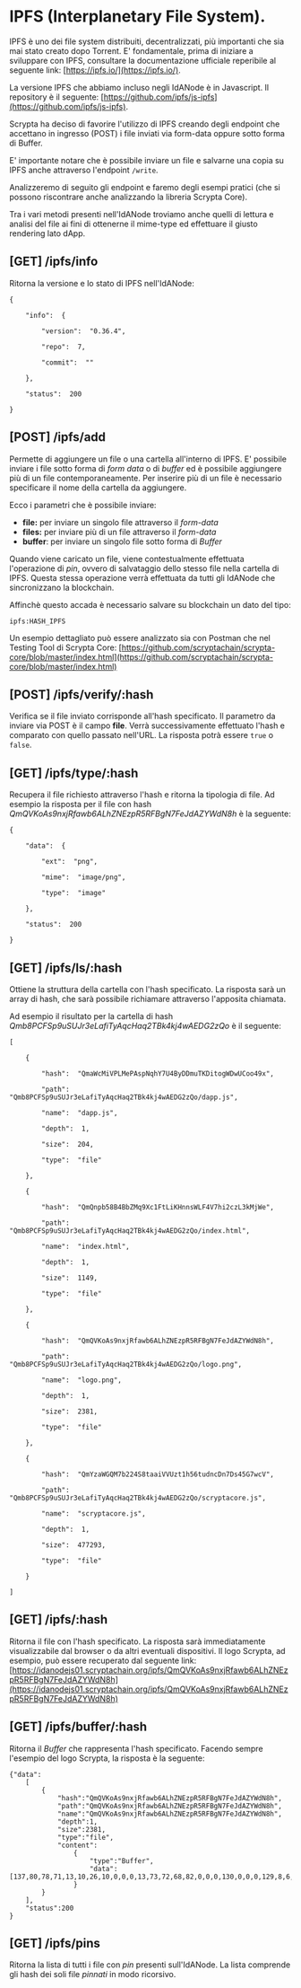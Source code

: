 # IPFS (Interplanetary File System).
 IPFS è uno dei file system distribuiti, decentralizzati, più importanti che sia mai stato creato dopo Torrent. E' fondamentale, prima di iniziare a sviluppare con IPFS, consultare la documentazione ufficiale reperibile al seguente link: [https://ipfs.io/](https://ipfs.io/).

La versione IPFS che abbiamo incluso negli IdANode è in Javascript. Il repository è il seguente: [https://github.com/ipfs/js-ipfs](https://github.com/ipfs/js-ipfs).

Scrypta ha deciso di favorire l'utilizzo di IPFS creando degli endpoint che accettano in ingresso (POST) i file inviati via form-data oppure sotto forma di Buffer.

E' importante notare che è possibile inviare un file e salvarne una copia su IPFS anche attraverso l'endpoint `/write`.

Analizzeremo di seguito gli endpoint e faremo degli esempi pratici (che si possono riscontrare anche analizzando la libreria Scrypta Core).

Tra i vari metodi presenti nell'IdANode troviamo anche quelli di lettura e analisi del file ai fini di ottenerne il mime-type ed effettuare il giusto rendering lato dApp. 

## [GET] /ipfs/info

Ritorna la versione e lo stato di IPFS nell'IdANode:
```
{

	"info":  {

		"version":  "0.36.4",

		"repo":  7,

		"commit":  ""

	},

	"status":  200

}
```

## [POST] /ipfs/add

Permette di aggiungere un file o una cartella all'interno di IPFS. E' possibile inviare i file sotto forma di *form data* o di *buffer* ed è possibile aggiungere più di un file contemporaneamente. 
Per inserire più di un file è necessario specificare il nome della cartella da aggiungere. 

Ecco i parametri che è possibile inviare:
- **file:** per inviare un singolo file attraverso il *form-data*
- **files:** per inviare più di un file attraverso il *form-data*
- **buffer**: per inviare un singolo file sotto forma di *Buffer*

Quando viene caricato un file, viene contestualmente effettuata l'operazione di _pin_, ovvero di salvataggio dello stesso file nella cartella di IPFS. Questa stessa operazione verrà effettuata da tutti gli IdANode che sincronizzano la blockchain.

Affinchè questo accada è necessario salvare su blockchain un dato del tipo:

```
ipfs:HASH_IPFS
```

Un esempio dettagliato può essere analizzato sia  con Postman che nel Testing Tool di Scrypta Core: [https://github.com/scryptachain/scrypta-core/blob/master/index.html](https://github.com/scryptachain/scrypta-core/blob/master/index.html)

## [POST] /ipfs/verify/:hash

Verifica se il file inviato corrisponde all'hash specificato. Il parametro da inviare via POST è il campo **file**. Verrà successivamente effettuato l'hash e comparato con quello passato nell'URL. La risposta potrà essere `true` o `false`.

## [GET] /ipfs/type/:hash

Recupera il file richiesto attraverso l'hash e ritorna la tipologia di file.
Ad esempio la risposta per il file con hash _QmQVKoAs9nxjRfawb6ALhZNEzpR5RFBgN7FeJdAZYWdN8h_ è la seguente:
```
{

	"data":  {
		
		"ext":  "png",

		"mime":  "image/png",

		"type":  "image"

	},

	"status":  200

}
```

## [GET] /ipfs/ls/:hash

Ottiene la struttura della cartella con l'hash specificato. La risposta sarà un array di hash, che sarà possibile richiamare attraverso l'apposita chiamata.

Ad esempio il risultato per la cartella di hash _Qmb8PCFSp9uSUJr3eLafiTyAqcHaq2TBk4kj4wAEDG2zQo_ è il seguente:
```
[

	{

		"hash":  "QmaWcMiVPLMePAspNqhY7U4ByDDmuTKDitogWDwUCoo49x",

		"path":  "Qmb8PCFSp9uSUJr3eLafiTyAqcHaq2TBk4kj4wAEDG2zQo/dapp.js",

		"name":  "dapp.js",

		"depth":  1,

		"size":  204,

		"type":  "file"

	},

	{

		"hash":  "QmQnpb58B4BbZMq9Xc1FtLiKHnnsWLF4V7hi2czL3kMjWe",

		"path":  "Qmb8PCFSp9uSUJr3eLafiTyAqcHaq2TBk4kj4wAEDG2zQo/index.html",

		"name":  "index.html",

		"depth":  1,

		"size":  1149,

		"type":  "file"

	},

	{

		"hash":  "QmQVKoAs9nxjRfawb6ALhZNEzpR5RFBgN7FeJdAZYWdN8h",

		"path":  "Qmb8PCFSp9uSUJr3eLafiTyAqcHaq2TBk4kj4wAEDG2zQo/logo.png",

		"name":  "logo.png",

		"depth":  1,

		"size":  2381,

		"type":  "file"

	},

	{

		"hash":  "QmYzaWGQM7b224S8taaiVVUzt1h56tudncDn7Ds45G7wcV",

		"path":  "Qmb8PCFSp9uSUJr3eLafiTyAqcHaq2TBk4kj4wAEDG2zQo/scryptacore.js",

		"name":  "scryptacore.js",

		"depth":  1,

		"size":  477293,

		"type":  "file"

	}

]
```

## [GET] /ipfs/:hash

Ritorna il file con l'hash specificato. La risposta sarà immediatamente visualizzabile dal browser o da altri eventuali dispositivi. Il logo Scrypta, ad esempio, può essere recuperato dal seguente link: [https://idanodejs01.scryptachain.org/ipfs/QmQVKoAs9nxjRfawb6ALhZNEzpR5RFBgN7FeJdAZYWdN8h](https://idanodejs01.scryptachain.org/ipfs/QmQVKoAs9nxjRfawb6ALhZNEzpR5RFBgN7FeJdAZYWdN8h)

## [GET] /ipfs/buffer/:hash

Ritorna il *Buffer* che rappresenta l'hash specificato. Facendo sempre l'esempio del logo Scrypta, la risposta è la seguente:
```
{"data":
	[
		{
			"hash":"QmQVKoAs9nxjRfawb6ALhZNEzpR5RFBgN7FeJdAZYWdN8h",
			"path":"QmQVKoAs9nxjRfawb6ALhZNEzpR5RFBgN7FeJdAZYWdN8h",
			"name":"QmQVKoAs9nxjRfawb6ALhZNEzpR5RFBgN7FeJdAZYWdN8h",
			"depth":1,
			"size":2381,
			"type":"file",
			"content":
				{
					"type":"Buffer",
					"data":[137,80,78,71,13,10,26,10,0,0,0,13,73,72,68,82,0,0,0,130,0,0,0,129,8,6,0,0,0,12,151,98,83,0,0,0,9,112,72,89,115,0,0,11,19,0,0,11,19,1,0,154,156,24,0,0,0,25,116,69,88,116,83,111,102,116,119,97,114,101,0,65,100,111,98,101,32,73,109,97,103,101,82,101,97,100,121,113,201,101,60,0,0,8,218,73,68,65,84,120,218,236,157,223,107,28,85,20,199,207,236,206,110,118,243,163,77,98,218,38,198,216,141,165,244,65,77,11,182,165,4,196,248,230,91,251,160,160,79,93,5,193,199,252,5,178,8,130,143,193,87,65,38,224,171,144,254,7,155,151,130,125,74,31,165,160,9,37,74,85,116,235,75,106,119,147,120,207,246,206,50,217,78,118,103,103,238,207,185,231,192,80,74,218,164,189,243,217,123,190,223,51,231,158,241,142,143,143,193,213,248,249,242,106,141,253,178,206,174,58,187,118,216,181,113,229,209,253,45,23,215,194,115,17,4,6,192,26,191,249,119,99,190,188,199,174,6,3,34,32,16,242,11,64,157,3,240,94,130,63,254,20,119,8,190,75,180,8,4,251,111,254,52,191,249,152,2,46,166,248,22,8,68,192,129,216,37,16,236,206,255,103,5,125,219,77,158,54,118,9,4,187,243,191,168,216,230,64,52,9,4,187,243,191,168,120,200,83,70,64,32,216,157,255,69,69,215,105,176,107,203,86,97,105,37,8,146,242,191,136,176,214,105,88,5,130,162,252,47,10,136,45,155,132,165,21,32,104,202,255,162,2,157,70,96,186,176,52,22,4,131,242,191,19,78,195,56,16,12,206,255,66,133,165,105,78,195,24,16,44,202,255,34,129,216,224,105,163,229,60,8,150,231,127,145,78,35,208,41,44,181,128,144,195,252,47,82,88,106,113,26,74,65,112,32,255,139,138,123,188,22,209,204,21,8,14,230,127,145,78,67,73,179,140,84,16,40,255,219,227,52,132,131,64,249,95,137,176,20,94,194,22,6,2,229,127,229,64,4,32,176,89,38,51,8,148,255,141,112,26,8,196,142,22,16,40,255,27,41,44,83,151,176,71,2,129,242,191,21,145,170,89,38,17,8,60,255,55,216,117,135,242,191,93,78,3,18,54,203,12,4,129,231,127,252,244,223,166,117,205,183,211,136,5,129,231,127,4,224,42,173,99,238,132,101,108,9,187,7,2,207,255,235,236,119,159,121,0,75,180,102,185,7,226,68,179,140,247,99,237,230,202,92,161,176,49,91,240,86,75,0,99,180,70,110,58,13,239,135,139,215,143,175,151,74,180,36,238,234,7,124,142,177,238,125,60,253,198,241,89,223,135,27,227,83,240,78,169,12,85,143,86,199,69,1,217,5,33,252,106,165,80,128,183,170,147,176,90,169,192,172,71,68,228,213,82,198,213,24,78,128,16,141,183,199,39,225,86,165,10,139,12,14,138,92,104,129,129,143,179,79,5,33,140,165,177,10,172,177,180,113,169,72,64,88,24,137,27,92,134,130,16,6,234,136,119,39,206,0,9,75,187,235,5,153,65,136,2,177,82,157,128,213,114,133,132,165,225,2,112,148,24,25,4,18,150,102,10,64,200,120,0,55,53,8,36,44,181,135,208,35,249,66,64,32,97,169,220,1,8,63,58,39,20,4,18,150,102,9,64,237,32,144,176,20,46,0,165,159,130,146,10,66,84,88,94,174,140,195,251,213,113,18,150,201,5,160,210,115,145,74,64,232,23,150,215,198,170,164,35,6,56,0,29,39,165,149,131,16,21,150,183,152,253,124,211,47,210,237,55,96,118,130,54,16,72,88,246,4,96,230,86,244,92,128,16,213,17,55,38,166,92,16,150,70,78,114,53,6,132,40,16,171,12,136,155,229,49,168,228,75,88,62,102,215,247,96,232,196,53,223,164,127,204,124,169,12,203,126,25,224,240,8,30,28,28,192,121,150,54,46,20,125,152,177,88,88,62,59,62,134,221,118,27,254,232,116,176,15,180,134,215,149,23,175,4,48,42,180,239,8,62,251,212,207,179,155,191,228,151,88,74,136,223,1,206,20,139,176,88,242,225,92,193,30,97,249,15,131,121,191,211,134,191,15,15,79,19,135,27,159,239,239,108,57,15,2,2,176,84,26,99,0,248,108,91,74,150,2,48,85,44,149,203,176,80,52,23,136,223,217,141,127,210,233,192,191,241,0,196,218,69,118,109,49,40,90,78,129,80,41,32,0,149,238,205,76,10,64,28,68,175,178,29,98,177,88,130,146,1,50,162,205,86,240,175,163,67,120,252,252,121,55,21,164,20,144,221,2,18,3,98,55,215,32,32,0,203,229,42,44,8,222,222,81,71,212,152,245,212,33,44,17,128,253,195,54,252,214,238,64,71,220,156,137,77,14,68,51,87,32,76,51,177,135,219,249,57,79,238,118,62,139,58,130,233,12,21,194,50,34,0,101,254,152,109,14,68,96,53,8,8,192,50,179,128,51,158,90,197,143,194,242,2,219,37,100,232,8,20,128,79,14,59,178,1,136,211,17,97,218,104,89,3,2,90,64,116,0,83,158,94,203,23,10,203,57,150,138,178,234,136,63,89,254,223,111,39,22,128,178,162,55,232,91,134,142,16,6,66,88,3,168,26,86,4,202,34,44,209,1,100,16,128,50,227,30,183,159,77,35,64,8,45,224,60,75,3,85,11,170,128,73,132,165,36,1,40,43,30,114,32,2,45,32,164,169,1,152,20,113,194,50,20,128,88,0,234,216,247,50,19,212,17,1,135,162,37,29,4,89,22,80,87,132,194,242,41,187,249,138,5,160,204,216,76,163,35,18,129,144,55,0,28,137,109,14,68,51,51,8,186,44,32,133,240,180,209,128,33,101,236,88,16,8,128,92,198,192,50,246,9,16,76,181,128,20,82,116,4,10,203,157,19,32,16,0,78,235,136,110,25,219,251,118,97,229,27,230,171,191,0,154,159,232,92,240,186,202,209,131,131,131,87,122,83,213,190,91,188,86,231,162,130,38,170,230,56,194,74,43,22,1,195,194,218,149,71,247,189,151,230,44,50,32,112,186,42,206,88,164,25,203,57,10,188,233,231,79,41,181,199,130,16,1,98,13,104,234,122,46,0,24,214,213,53,16,132,8,16,53,160,57,204,214,5,86,77,47,38,236,207,72,4,66,4,136,105,158,50,214,9,8,179,5,224,168,157,223,35,129,208,7,5,9,75,51,29,64,170,150,189,212,32,144,176,52,203,1,100,109,226,205,12,66,4,136,107,28,8,18,150,138,4,224,2,251,244,163,5,20,209,197,45,12,132,62,97,73,47,248,146,20,19,133,2,219,1,74,194,251,49,133,131,16,35,44,235,164,35,212,58,0,163,64,32,97,41,78,0,190,198,0,152,44,200,125,6,164,4,132,8,16,107,28,8,18,150,67,4,32,182,210,169,60,180,163,20,4,18,150,106,28,128,53,32,144,176,124,217,1,136,58,127,97,37,8,174,11,75,89,14,192,90,16,92,19,150,178,29,64,46,64,200,179,176,212,121,106,219,90,16,48,62,153,185,84,155,245,253,175,231,253,242,135,243,133,98,217,86,1,248,194,2,250,70,207,131,50,18,4,6,192,26,244,245,65,224,128,45,60,89,149,101,184,134,43,14,192,122,16,24,0,117,24,242,246,217,112,222,210,235,190,153,91,172,13,163,125,140,4,129,221,252,212,61,14,216,121,141,64,76,26,112,246,66,230,76,134,92,131,192,0,16,86,84,154,41,50,17,166,233,48,142,137,14,192,10,16,248,246,95,151,225,6,80,71,44,151,43,74,206,103,154,236,0,140,5,129,111,255,97,254,151,94,31,64,32,22,112,106,75,81,236,145,253,184,54,240,188,132,84,16,208,254,129,198,166,87,81,194,114,80,27,56,129,48,24,0,227,218,215,210,8,75,91,29,128,86,16,248,246,127,7,12,47,15,39,17,150,54,142,251,213,14,2,223,254,173,123,130,24,39,44,85,206,105,204,13,8,188,250,135,0,220,182,121,1,66,97,249,209,228,25,24,119,248,36,56,130,224,143,8,64,168,254,175,230,97,1,158,29,29,193,175,255,61,131,241,41,234,179,245,19,220,252,90,196,254,209,138,185,6,130,200,234,31,133,133,32,200,172,254,81,24,14,66,228,225,79,29,168,237,220,77,16,24,4,1,208,145,119,151,3,199,239,1,154,230,6,188,152,250,253,148,214,196,169,192,57,206,159,50,235,136,102,0,122,117,4,151,211,67,99,238,130,75,255,221,216,183,206,198,22,148,242,86,47,32,16,186,177,201,1,216,141,251,226,192,202,98,92,255,32,129,96,85,244,166,173,14,123,235,108,162,18,179,173,207,20,28,6,161,55,127,57,233,91,103,71,122,214,160,186,201,132,64,72,149,255,241,211,31,140,250,23,83,63,125,52,177,239,192,97,16,54,57,0,205,180,223,32,115,63,66,30,74,209,150,130,208,123,217,151,136,183,206,11,235,80,178,249,225,148,101,32,132,2,80,232,91,231,165,244,44,114,251,217,176,69,71,88,2,194,30,255,244,7,50,190,185,212,46,102,110,63,27,166,235,8,195,65,136,45,0,89,5,66,95,218,64,32,140,124,166,97,40,8,155,124,251,223,81,241,195,84,31,112,49,178,140,109,16,8,137,11,64,86,131,16,163,35,140,40,99,27,0,194,94,4,128,150,142,127,128,246,211,208,38,148,177,53,130,240,144,111,255,129,110,18,77,58,22,95,3,77,101,108,13,32,220,227,0,52,193,144,48,113,80,134,242,50,182,66,16,6,62,1,36,16,78,135,66,73,25,91,50,8,82,10,64,78,129,16,1,66,106,25,91,18,8,82,11,64,78,130,208,167,35,194,180,113,214,80,16,182,249,167,127,11,44,10,171,64,136,177,159,13,17,58,66,16,8,153,159,0,18,8,217,237,103,166,115,152,25,64,192,252,31,240,29,96,215,230,117,180,30,132,190,180,129,59,196,200,101,236,20,32,236,69,0,104,229,97,253,114,3,66,159,253,28,169,140,61,2,8,198,20,128,8,132,209,117,68,125,152,253,76,0,130,146,39,128,4,130,26,29,81,63,205,126,14,0,193,216,2,16,129,144,93,71,188,84,198,238,3,65,219,19,64,2,65,143,142,232,205,124,66,16,216,42,60,246,0,190,132,17,90,192,9,132,124,65,113,231,238,204,220,202,7,191,252,244,149,203,235,240,191,0,3,0,125,220,74,74,112,211,188,121,0,0,0,0,73,69,78,68,174,66,96,130]
				}
		}
	],
	"status":200
}
```

## [GET] /ipfs/pins

Ritorna la lista di tutti i file con _pin_ presenti sull'IdANode. La lista comprende gli hash dei soli file _pinnati_ in modo ricorsivo.
<!--stackedit_data:
eyJoaXN0b3J5IjpbLTIwODEyNjU0OTYsOTA3MjQ3OTksLTc3MT
k5Mjk0MiwxMzE5MTYxMzk0LC0xMjM2OTA2MzQ5LDUxMDk4NzY2
MSwtMTE3OTg2Nzk3OCwtMTQ4MjU3NzA3NSwtMjIwNDk3MjI2LC
0xNTg2MjE0NDYwLDExMjgwODg4NzgsLTIwODg3NDY2MTJdfQ==

-->
